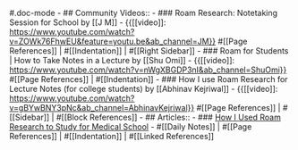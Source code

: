 #.doc-mode
    - ## Community Videos::
        - ### Roam Research: Notetaking Session for School by [[J M]]
            - {{[[video]]: https://www.youtube.com/watch?v=ZOWk76FhwEU&feature=youtu.be&ab_channel=JM}}
#[[Page References]] | #[[Indentation]] | #[[Right Sidebar]] 
        - ### Roam for Students | How to Take Notes in a Lecture by [[Shu Omi]]
            - {{[[video]]: https://www.youtube.com/watch?v=nWgXBGDP3nI&ab_channel=ShuOmi}}
#[[Page References]] | #[[Indentation]]
        - ### How I use Roam Research for Lecture Notes (for college students) by [[Abhinav Kejriwal]]
            - {{[[video]]: https://www.youtube.com/watch?v=gBYwBNY3pNc&ab_channel=AbhinavKejriwal}}
#[[Page References]] | #[[Sidebar]] | #[[Block References]]
    - ## Articles::
        - ### [How I Used Roam Research to Study for Medical School](https://toolsforgrowth.substack.com/p/how-i-used-roam-research-to-study)
            - #[[Daily Notes]] | #[[Page References]] | #[[Indentation]] | #[[Linked References]]
